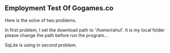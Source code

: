 <h2>Employment Test Of Gogames.co</h2>

Here is the solve of two problems.

In first problem, I set the download path to '/home/rahul'. It is my local folder please change the path before run the program...

SqLite is using in second problem.